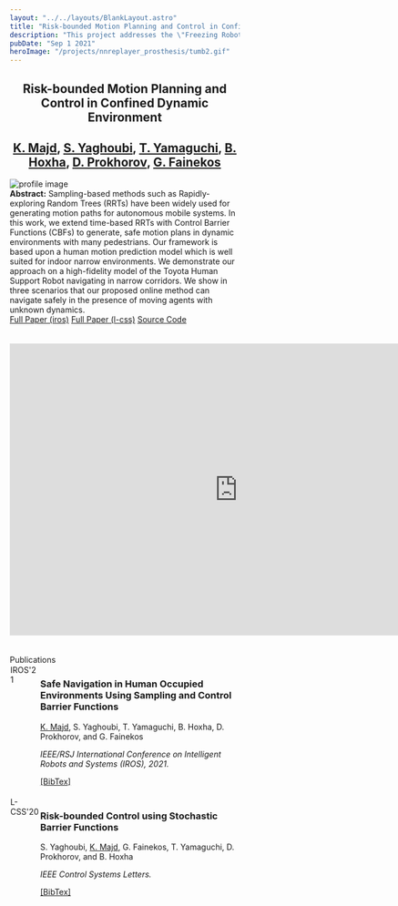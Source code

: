 ```yaml
---
layout: "../../layouts/BlankLayout.astro"
title: "Risk-bounded Motion Planning and Control in Confined Dynamic Environment"
description: "This project addresses the \"Freezing Robot\" problem in dynamic confined environments. We introduced a method to bound the probability of collision to a given value in finite-time."
pubDate: "Sep 1 2021"
heroImage: "/projects/nnreplayer_prosthesis/tumb2.gif"
---
```

<style>
    * {
      box-sizing: border-box;
    }

    /* Create two unequal columns that floats next to each other */
    .column {
      float: left;
      padding: 1px;
    }

    .left {
      width: 13%;
    }

    .right {
      width: 87%;
    }

    /* Clear floats after the columns */
    .row:after {
      content: "";
      display: table;
      clear: both;
    }
</style>
<div class="mb-5">
    <h2 style="text-align:center " id="center" class="text-4xl w-full font-bold ">Risk-bounded Motion Planning and Control in Confined Dynamic Environment</h2>
  </div>
<div class="mb-5">
    <h2 style="text-align:center" id="center" class="font-light text-2xl w-full font-bold "><a
        href="https://k1majd.github.io"
        >K. Majd</a
      >, <a 
        href="https://sites.google.com/asu.edu/syaghoub/home?authuser=0"
        >S. Yaghoubi</a
      >, <a
        href="https://www.linkedin.com/in/tomoya-yamaguchi-6b727645/?originalSubdomain=jp"
        >T. Yamaguchi</a
      >, <a
        href="https://www.bhoxha.com"
        >B. Hoxha</a
      >, <a
        href="https://sites.google.com/site/dvprokhorov/"
        >D. Prokhorov</a
      >, <a
        href="https://fainekos.net"
        >G. Fainekos</a
      ></h2>
  </div>
<div>
    <img
        src="/projects/nnreplayer_prosthesis/tumb3.jpg"
        alt="profile image"
    />
</div>
<div>
<div class="mb-10 text-justify">
    <b> Abstract:</b> 
     Sampling-based methods such as Rapidly-exploring Random Trees (RRTs) have been widely used for generating motion paths for autonomous mobile systems. In this work, we extend time-based RRTs with Control Barrier Functions (CBFs) to generate, safe motion plans in dynamic environments with many pedestrians. Our framework is based upon a human motion prediction model which is well suited for indoor narrow environments. We demonstrate our approach on a high-fidelity model of the Toyota Human Support Robot navigating in narrow corridors. We show in three scenarios that our proposed online method can navigate safely in the presence of moving agents with unknown dynamics. 
  </div>
<div class=" col-xs-12 col-sm-2 ">
<div class="center">
    <div id="col_inner_id-638fba18b86c0" class="fw-col-inner" data-paddings="0px 0px 0px 0px">
		<a href="/papers/IROS21.pdf" target="_blank" id="button_35873d1d8b5611a5c514ec3437e68163" class="btn btn-primary" data-mtop="0" data-mbottom="0">Full Paper (iros)</a>	
        <a href="/papers/LCSS2020.pdf" target="_blank" id="button_35873d1d8b5611a5c514ec3437e68163" class="btn btn-primary" data-mtop="0" data-mbottom="0">Full Paper (l-css)</a>	
        <a href="https://github.com/k1majd/CBF_TB_RRT" target="_blank" id="button_c260602177e94629b947d73881f0eb0a" class="btn btn-primary" data-mtop="0" data-mbottom="0">Source Code</a></div>
        </div>
</div>
<br />
<br />
<div><iframe width="800" height="513" src="https://www.youtube.com/embed/c-yVyN7KvOE" title="Safe Navigation in Human Occupied Environments Using Sampling and Control Barrier Functions" frameborder="0" allow="accelerometer; autoplay; clipboard-write; encrypted-media; gyroscope; picture-in-picture; web-share" allowfullscreen></iframe></div>
<br />
<br />
</div>
  <div class="mb-5">
    <div class="text-3xl w-full font-bold">Publications</div>
  </div>
  <div class="row">
    <div class="column left">
      <span class="badge">IROS'21</span>
    </div>
    <div class="column right">
      <h3 class="font-semibold mb-0.2 text-justify">
        Safe Navigation in Human Occupied Environments Using Sampling and
        Control Barrier Functions
      </h3>
      <p class="font-light text-sm">
        <ins>K. Majd</ins>, S. Yaghoubi, T. Yamaguchi, B. Hoxha, D. Prokhorov,
        and G. Fainekos
      </p>
      <i class="font-light text-sm">
        IEEE/RSJ International Conference on Intelligent Robots and Systems
        (IROS), 2021.
      </i>
      <p class="my-2 text-justify"></p>
      <a href="/bib/iros21.txt">[BibTex]</a>
      <!-- <a href="/posters/poster_ICRA2022.png">[poster]</a> -->
    </div>
  </div>

  <br />
  <div class="row">
    <div class="column left">
      <span class="badge">L-CSS'20</span>
    </div>
    <div class="column right">
      <h3 class="font-semibold mb-0.2 text-justify">
        Risk-bounded Control using Stochastic Barrier Functions
      </h3>
      <p class="font-light text-sm">
        S. Yaghoubi, <ins>K. Majd</ins>, G. Fainekos, T. Yamaguchi, D.
        Prokhorov, and B. Hoxha
      </p>
      <i class="font-light text-sm"> IEEE Control Systems Letters.</i>
      <p class="my-2 text-justify"></p>
      <a href="/bib/lcss20.txt">[BibTex]</a>
      <!-- <a href="/posters/poster_ICRA2022.png">[poster]</a> -->
    </div>
  </div>